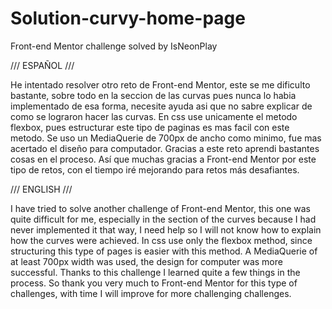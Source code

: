 # Solution-curvy-home-page
Front-end Mentor challenge solved by IsNeonPlay

/// ESPAÑOL ///

He intentado resolver otro reto de Front-end Mentor, este se me dificulto bastante, sobre todo en la seccion de las curvas pues nunca lo habia implementado de esa forma, necesite ayuda asi que no sabre explicar de como se lograron hacer las curvas. En css use unicamente el metodo flexbox, pues estructurar este tipo de paginas es mas facil con este metodo. Se uso un MediaQuerie de 700px de ancho como minimo, fue mas acertado el diseño para computador.
Gracias a este reto aprendi bastantes cosas en el proceso. Así que muchas gracias a Front-end Mentor por este tipo de retos, con el tiempo iré mejorando para retos más desafiantes.

/// ENGLISH ///

I have tried to solve another challenge of Front-end Mentor, this one was quite difficult for me, especially in the section of the curves because I had never implemented it that way, I need help so I will not know how to explain how the curves were achieved. In css use only the flexbox method, since structuring this type of pages is easier with this method. A MediaQuerie of at least 700px width was used, the design for computer was more successful.
Thanks to this challenge I learned quite a few things in the process. So thank you very much to Front-end Mentor for this type of challenges, with time I will improve for more challenging challenges.
